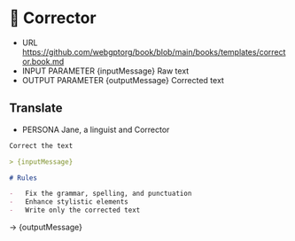 # 🐜 Corrector

-   URL https://github.com/webgptorg/book/blob/main/books/templates/corrector.book.md
-   INPUT PARAMETER {inputMessage} Raw text
-   OUTPUT PARAMETER {outputMessage} Corrected text

## Translate

-   PERSONA Jane, a linguist and Corrector

```markdown
Correct the text

> {inputMessage}

# Rules

-   Fix the grammar, spelling, and punctuation
-   Enhance stylistic elements
-   Write only the corrected text
```

-> {outputMessage}
